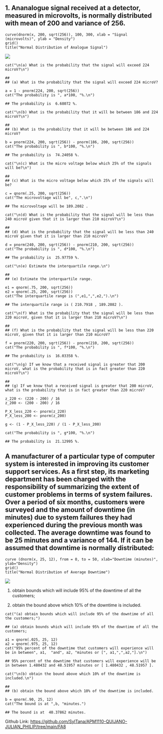 ## 1. Ananalogue signal received at a detector, measured in microvolts, is normally distributed with mean of 200 and variance of 256.

    curve(dnorm(x, 200, sqrt(256)), 100, 300, xlab = "Signal (microvolts)", ylab = "Density")
    grid()
    title("Normal Distribution of Analogue Signal")

![](SEC-1-FA8---QUIJANO,-JP_files/figure-markdown_strict/unnamed-chunk-1-1.png)

    cat("\n(a) What is the probability that the signal will exceed 224 microV?\n")

    ## 
    ## (a) What is the probability that the signal will exceed 224 microV?

    a = 1 - pnorm(224, 200, sqrt(256))
    cat("The probability is ", a*100, "%.\n")

    ## The probability is  6.68072 %.

    cat("\n(b) What is the probability that it will be between 186 and 224 microV?\n")

    ## 
    ## (b) What is the probability that it will be between 186 and 224 microV?

    b = pnorm(224, 200, sqrt(256)) - pnorm(186, 200, sqrt(256))
    cat("The probability is ", b*100, "%.\n")

    ## The probability is  74.24058 %.

    cat("\n(c) What is the micro voltage below which 25% of the signals will be?\n")

    ## 
    ## (c) What is the micro voltage below which 25% of the signals will be?

    c = qnorm(.25, 200, sqrt(256))
    cat("The microvoltage will be", c,".\n")

    ## The microvoltage will be 189.2082 .

    cat("\n(d) What is the probability that the signal will be less than 240 microV given that it is larger than 210 microV?\n")

    ## 
    ## (d) What is the probability that the signal will be less than 240 microV given that it is larger than 210 microV?

    d = pnorm(240, 200, sqrt(256)) - pnorm(210, 200, sqrt(256))
    cat("The probability is ", d*100, "%.\n")

    ## The probability is  25.97759 %.

    cat("\n(e) Estimate the interquartile range.\n")

    ## 
    ## (e) Estimate the interquartile range.

    e1 = qnorm(.75, 200, sqrt(256)) 
    e2 = qnorm(.25, 200, sqrt(256))
    cat("The interquartile range is (",e1,",",e2,").\n")

    ## The interquartile range is ( 210.7918 , 189.2082 ).

    cat("\n(f) What is the probability that the signal will be less than 220 microV, given that it is larger than 210 microV?\n")

    ## 
    ## (f) What is the probability that the signal will be less than 220 microV, given that it is larger than 210 microV?

    f = pnorm(220, 200, sqrt(256)) - pnorm(210, 200, sqrt(256))
    cat("The probability is ", f*100, "%.\n")

    ## The probability is  16.03358 %.

    cat("\n(g) If we know that a received signal is greater that 200 microV, what is the probability that is in fact greater than 220 microV?\n")

    ## 
    ## (g) If we know that a received signal is greater that 200 microV, what is the probability that is in fact greater than 220 microV?

    z_220 <- (220 - 200) / 16
    z_200 <- (200 - 200) / 16

    P_X_less_220 <- pnorm(z_220)
    P_X_less_200 <- pnorm(z_200)

    g <- (1 - P_X_less_220) / (1 - P_X_less_200)

    cat("The probability is ", g*100, "%.\n")

    ## The probability is  21.12995 %.

## A manufacturer of a particular type of computer system is interested in improving its customer support services. As a first step, its marketing department has been charged with the responsibility of summarizing the extent of customer problems in terms of system failures. Over a period of six months, customers were surveyed and the amount of downtime (in minutes) due to system failures they had experienced during the previous month was collected. The average downtime was found to be 25 minutes and a variance of 144. If it can be assumed that downtime is normally distributed:

    curve (dnorm(x, 25, 12), from = 0, to = 50, xlab="Downtime (minutes)", ylab="Density")
    grid()
    title("Normal Distribution of Average Downtime")

![](SEC-1-FA8---QUIJANO,-JP_files/figure-markdown_strict/unnamed-chunk-3-1.png)

1.  obtain bounds which will include 95% of the downtime of all the
    customers;

2.  obtain the bound above which 10% of the downtime is included.

<!-- -->

    cat("(a) obtain bounds which will include 95% of the downtime of all the customers;")

    ## (a) obtain bounds which will include 95% of the downtime of all the customers;

    a1 = qnorm(.025, 25, 12)
    a2 = qnorm(.975, 25, 12)
    cat("95% percent of the downtime that customers will experience will be in between", a1,  "and", a2, "minutes or [", a1,",",a2,"].\n")

    ## 95% percent of the downtime that customers will experience will be in between 1.480432 and 48.51957 minutes or [ 1.480432 , 48.51957 ].

    cat("\n(b) obtain the bound above which 10% of the downtime is included.\n")

    ## 
    ## (b) obtain the bound above which 10% of the downtime is included.

    b = qnorm(.90, 25, 12)
    cat("The bound is at ",b, "minutes.")

    ## The bound is at  40.37862 minutes.

Github Link:
<https://github.com/SylTana/APM1110-QUIJANO-JULIAN_PHILIP/tree/main/FA8>
